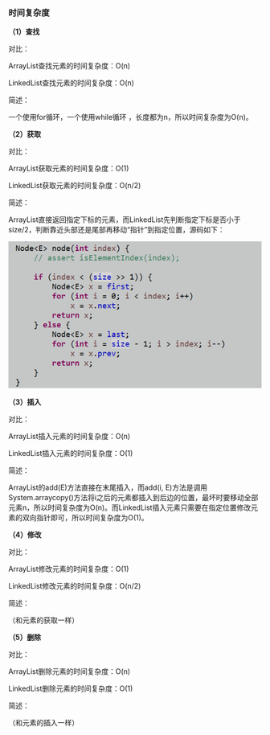 ### 时间复杂度

**（1）查找**

对比：

ArrayList查找元素的时间复杂度：O\(n\)

LinkedList查找元素的时间复杂度：O\(n\)

简述：

一个使用for循环，一个使用while循环 ，长度都为n，所以时间复杂度为O\(n\)。

**（2）获取**

对比：

ArrayList获取元素的时间复杂度：O\(1\)

LinkedList获取元素的时间复杂度：O\(n/2\)

简述：

ArrayList直接返回指定下标的元素，而LinkedList先判断指定下标是否小于size/2，判断靠近头部还是尾部再移动“指针”到指定位置，源码如下：

![](/assets/linkedList-get%28%29.png)

**（3）插入**

对比：

ArrayList插入元素的时间复杂度：O\(n\)

LinkedList插入元素的时间复杂度：O\(1\)

简述：

ArrayList的add\(E\)方法直接在末尾插入，而add\(i, E\)方法是调用System.arraycopy\(\)方法将i之后的元素都插入到后边的位置，最坏时要移动全部元素n，所以时间复杂度为O\(n\)。而LinkedList插入元素只需要在指定位置修改元素的双向指针即可，所以时间复杂度为O\(1\)。

**（4）修改**

对比：

ArrayList修改元素的时间复杂度：O\(1\)

LinkedList修改元素的时间复杂度：O\(n/2\)

简述：

（和元素的获取一样）

**（5）删除**

对比：

ArrayList删除元素的时间复杂度：O\(n\)

LinkedList删除元素的时间复杂度：O\(1\)

简述：

（和元素的插入一样）


